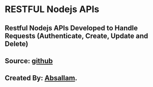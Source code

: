 # RESTFUL Nodejs APIs

## Restful Nodejs APIs Developed to Handle Requests (Authenticate, Create, Update and Delete)

## Source: [github](https://github.com/absallam1999/restful-apis)

## Created By: [Absallam](https://github.com/absallam1999).
